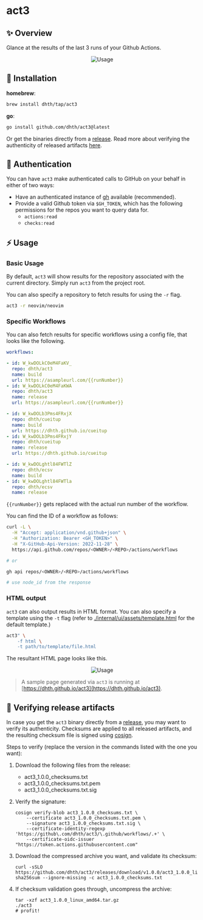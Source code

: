 # act3

✨ Overview
---

Glance at the results of the last 3 runs of your Github Actions.

<p align="center">
  <img src="https://tools.dhruvs.space/images/act3/act3-1.png" alt="Usage" />
</p>

💾 Installation
---

**homebrew**:

```sh
brew install dhth/tap/act3
```

**go**:

```sh
go install github.com/dhth/act3@latest
```

Or get the binaries directly from a [release][2]. Read more about verifying the
authenticity of released artifacts [here](#-verifying-release-artifacts).

🔑 Authentication
---

You can have `act3` make authenticated calls to GitHub on your behalf in either
of two ways:

- Have an authenticated instance of [gh](https://github.com/cli/cli) available
    (recommended).
- Provide a valid Github token via `$GH_TOKEN`, which has the following
    permissions for the repos you want to query data for.
    - `actions:read`
    - `checks:read`

⚡️ Usage
---

### Basic Usage

By default, `act3` will show results for the repository associated with the
current directory. Simply run `act3` from the project root.

You can also specify a repository to fetch results for using the `-r` flag.

```bash
act3 -r neovim/neovim
```

### Specific Workflows

You can also fetch results for specific workflows using a config file, that
looks like the following.

```yaml
workflows:

- id: W_kwDOLkC0eM4FaKV_
  repo: dhth/act3
  name: build
  url: https://asampleurl.com/{{runNumber}}
- id: W_kwDOLkC0eM4FaKWA
  repo: dhth/act3
  name: release
  url: https://asampleurl.com/{{runNumber}}

- id: W_kwDOLb3Pms4FRxjX
  repo: dhth/cueitup
  name: build
  url: https://dhth.github.io/cueitup
- id: W_kwDOLb3Pms4FRxjY
  repo: dhth/cueitup
  name: release
  url: https://dhth.github.io/cueitup

- id: W_kwDOLghtl84FWTlZ
  repo: dhth/ecsv
  name: build
- id: W_kwDOLghtl84FWTla
  repo: dhth/ecsv
  name: release
```

`{{runNumber}}` gets replaced with the actual run number of the workflow.

You can find the ID of a workflow as follows:

```bash
curl -L \
  -H "Accept: application/vnd.github+json" \
  -H "Authorization: Bearer <GH_TOKEN>" \
  -H "X-GitHub-Api-Version: 2022-11-28" \
  https://api.github.com/repos/<OWNER>/<REPO>/actions/workflows

# or

gh api repos/<OWNER>/<REPO>/actions/workflows

# use node_id from the response
```

### HTML output

`act3` can also output results in HTML format. You can also specify a template
using the `-t` flag (refer to
[./internal/ui/assets/template.html](./internal/ui/assets/template.html) for the
default template.)

```bash
act3" \
    -f html \
    -t path/to/template/file.html
```

The resultant HTML page looks like this.

<p align="center">
  <img src="https://tools.dhruvs.space/images/act3/act3-html-1.png" alt="Usage" />
</p>

> A sample page generated via `act3` is running at
> [https://dhth.github.io/act3](https://dhth.github.io/act3).

🔐 Verifying release artifacts
---

In case you get the `act3` binary directly from a [release][2], you may want to
verify its authenticity. Checksums are applied to all released artifacts, and
the resulting checksum file is signed using
[cosign](https://docs.sigstore.dev/cosign/installation/).

Steps to verify (replace the version in the commands listed with the one you
want):

1. Download the following files from the release:

   - act3_1.0.0_checksums.txt
   - act3_1.0.0_checksums.txt.pem
   - act3_1.0.0_checksums.txt.sig

2. Verify the signature:

   ```shell
   cosign verify-blob act3_1.0.0_checksums.txt \
       --certificate act3_1.0.0_checksums.txt.pem \
       --signature act3_1.0.0_checksums.txt.sig \
       --certificate-identity-regexp 'https://github\.com/dhth/act3/\.github/workflows/.+' \
       --certificate-oidc-issuer "https://token.actions.githubusercontent.com"
   ```

3. Download the compressed archive you want, and validate its checksum:

   ```shell
   curl -sSLO https://github.com/dhth/act3/releases/download/v1.0.0/act3_1.0.0_linux_amd64.tar.gz
   sha256sum --ignore-missing -c act3_1.0.0_checksums.txt
   ```

3. If checksum validation goes through, uncompress the archive:

   ```shell
   tar -xzf act3_1.0.0_linux_amd64.tar.gz
   ./act3
   # profit!
   ```

[2]: https://github.com/dhth/act3/releases
